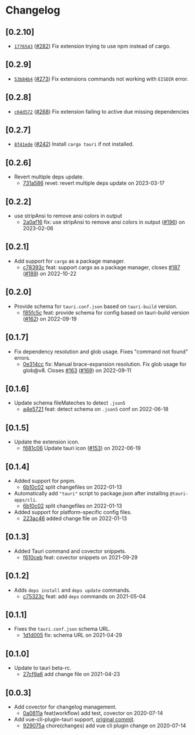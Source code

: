# Changelog

## \[0.2.10]

- [`1776543`](https://www.github.com/tauri-apps/tauri-vscode/commit/1776543f585f57cc7d467ce8ae4cc69e8287aaea) ([#282](https://www.github.com/tauri-apps/tauri-vscode/pull/282)) Fix extension trying to use npm instead of cargo.

## \[0.2.9]

- [`53b84b4`](https://www.github.com/tauri-apps/tauri-vscode/commit/53b84b4dc2029313a718d1919c78f82da0329783) ([#273](https://www.github.com/tauri-apps/tauri-vscode/pull/273)) Fix extensions commands not working with `EISDIR` error.

## \[0.2.8]

- [`c64d572`](https://www.github.com/tauri-apps/tauri-vscode/commit/c64d572c1cb7fa5993aff5a9302459d0ab21ee02) ([#268](https://www.github.com/tauri-apps/tauri-vscode/pull/268)) Fix extension failing to active due missing dependencies

## \[0.2.7]

- [`8f41ede`](https://www.github.com/tauri-apps/tauri-vscode/commit/8f41ede1cda26ed88fe570d3030435773ae24dde) ([#242](https://www.github.com/tauri-apps/tauri-vscode/pull/242)) Install `cargo tauri` if not installed.

## \[0.2.6]

- Revert multiple deps update.
  - [731a586](https://www.github.com/tauri-apps/tauri-vscode/commit/731a586be20a9216cdef2474e83f4071cef0b0ed) revet: revert multiple deps update on 2023-03-17

## \[0.2.2]

- use stripAnsi to remove ansi colors in output
  - [2a0af16](https://www.github.com/tauri-apps/tauri-vscode/commit/2a0af165bf83e9001ceb3154706b89cff8605960) fix: use stripAnsi to remove ansi colors in output ([#196](https://www.github.com/tauri-apps/tauri-vscode/pull/196)) on 2023-02-06

## \[0.2.1]

- Add support for `cargo` as a package manager.
  - [c78393c](https://www.github.com/tauri-apps/tauri-vscode/commit/c78393cdec2911abcbd87a45f3cbc0311f9f5a1c) feat: support cargo as a package manager, closes [#187](https://www.github.com/tauri-apps/tauri-vscode/pull/187) ([#189](https://www.github.com/tauri-apps/tauri-vscode/pull/189)) on 2022-10-22

## \[0.2.0]

- Provide schema for `tauri.conf.json` based on `tauri-build` version.
  - [f85fc5c](https://www.github.com/tauri-apps/tauri-vscode/commit/f85fc5c17400f4f43dee9b04e71510a0aed4e8f4) feat: provide schema for config based on tauri-build version ([#162](https://www.github.com/tauri-apps/tauri-vscode/pull/162)) on 2022-09-19

## \[0.1.7]

- Fix dependency resolution and glob usage. Fixes "command not found" errors.
  - [0e314cc](https://www.github.com/tauri-apps/tauri-vscode/commit/0e314cc2581adca626b5f804ef981ede427bfb48) fix: Manual brace-expansion resolution. Fix glob usage for glob@v8. Closes [#163](https://www.github.com/tauri-apps/tauri-vscode/pull/163) ([#169](https://www.github.com/tauri-apps/tauri-vscode/pull/169)) on 2022-09-11

## \[0.1.6]

- Update schema fileMateches to detect `.json5`
  - [a4e5721](https://www.github.com/tauri-apps/tauri-vscode/commit/a4e5721ef4212ba7c4bc4f7aa99bc8c8820b8d40) feat: detect schema on `.json5` conf on 2022-06-18

## \[0.1.5]

- Update the extension icon.
  - [f681c06](https://www.github.com/tauri-apps/tauri-vscode/commit/f681c0648dc8b830a38cd6cf33527bd11c825ebf) Update tauri icon ([#153](https://www.github.com/tauri-apps/tauri-vscode/pull/153)) on 2022-06-19

## \[0.1.4]

- Added support for pnpm.
  - [6b10c02](https://www.github.com/tauri-apps/tauri-vscode/commit/6b10c02c84566ad9e34a4549059471238c105951) split changefiles on 2022-01-13
- Automatically add `"tauri"` script to package.json after installing `@tauri-apps/cli`.
  - [6b10c02](https://www.github.com/tauri-apps/tauri-vscode/commit/6b10c02c84566ad9e34a4549059471238c105951) split changefiles on 2022-01-13
- Added support for platform-specific config files.
  - [223ac46](https://www.github.com/tauri-apps/tauri-vscode/commit/223ac4611f5f52920b693de7ca0895ee654aad3d) added change file on 2022-01-13

## \[0.1.3]

- Added Tauri command and covector snippets.
  - [f610ceb](https://www.github.com/tauri-apps/tauri-vscode/commit/f610cebcd527460f391d1bd7059d5c26f334baf7) feat: covector snippets on 2021-09-29

## \[0.1.2]

- Adds `deps install` and `deps update` commands.
  - [c75323c](https://www.github.com/tauri-apps/tauri-vscode/commit/c75323c24a8b219a8d88b6170c9c79ec3e0a5588) feat: add `deps` commands on 2021-05-04

## \[0.1.1]

- Fixes the `tauri.conf.json` schema URL.
  - [1d1d005](https://www.github.com/tauri-apps/tauri-vscode/commit/1d1d0054b4364f1ea2ff9a18ae04eb75a234cd19) fix: schema URL on 2021-04-29

## \[0.1.0]

- Update to tauri beta-rc.
  - [27cf9a6](https://www.github.com/tauri-apps/tauri-vscode/commit/27cf9a602acc700a5f8d19e1b9f873b071b7ada7) add change file on 2021-04-23

## \[0.0.3]

- Add covector for changelog management.
  - [0a0811a](https://www.github.com/tauri-apps/tauri-vscode/commit/0a0811a3aa1ddcb3ba60fb155576ca216527be34) feat(workflow) add test, covector on 2020-07-14
- Add vue-cli-plugin-tauri support, [original commit](https://github.com/tauri-apps/tauri-vscode/commit/3d306557dab470ed167ed0d6e5b1237e8d22cdc4).
  - [929075a](https://www.github.com/tauri-apps/tauri-vscode/commit/929075aae15492e2211738a3f54b47c9050558fe) chore(changes) add vue cli plugin change on 2020-07-14
